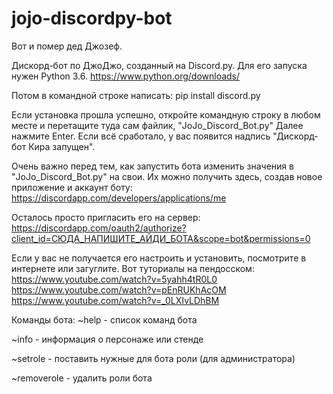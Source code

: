 # jojo-discordpy-bot
Вот и помер дед Джозеф.


Дискорд-бот по ДжоДжо, созданный на Discord.py.
Для его запуска нужен Python 3.6.
https://www.python.org/downloads/

Потом в командной строке написать:
pip install discord.py

Если установка прошла успешно, откройте командную строку в любом месте и перетащите туда сам файлик, "JoJo_Discord_Bot.py"
Далее нажмите Enter. Если всё сработало, у вас появится надпись "Дискорд-бот Кира запущен".

Очень важно перед тем, как запустить бота изменить значения в "JoJo_Discord_Bot.py" на свои.
Их можно получить здесь, создав новое приложение и аккаунт боту: https://discordapp.com/developers/applications/me

Осталось просто пригласить его на сервер:
https://discordapp.com/oauth2/authorize?client_id=СЮДА_НАПИШИТЕ_АЙДИ_БОТА&scope=bot&permissions=0

Если у вас не получается его настроить и установить, посмотрите в интернете или загуглите.
Вот туториалы на пендосском:
https://www.youtube.com/watch?v=5yahh4tR0L0
https://www.youtube.com/watch?v=pEnRUKhAcOM
https://www.youtube.com/watch?v=_0LXIvLDhBM


Команды бота:
~help - список команд бота

~info - информация о персонаже или стенде

~setrole - поставить нужные для бота роли (для администратора)

~removerole - удалить роли бота

